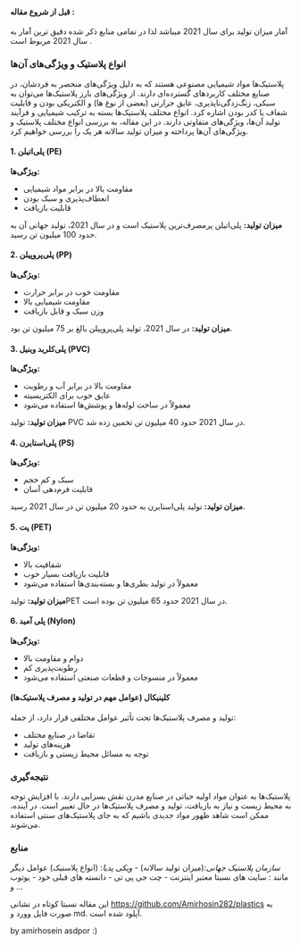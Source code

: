 #### قبل از شروع مقاله : 
آمار میزان تولید برای سال 2021 میباشد لذا در تمامی منابع ذکر شده دقیق ترین آمار به سال 2021 مربوط است .

### انواع پلاستیک و ویژگی‌های آن‌ها

پلاستیک‌ها مواد شیمیایی مصنوعی هستند که به دلیل ویژگی‌های منحصر به فردشان، در صنایع مختلف کاربردهای گسترده‌ای دارند. از ویژگی‌های بارز پلاستیک‌ها می‌توان به سبکی، زنگ‌زدگی‌ناپذیری، عایق حرارتی (بعضی از نوع ها) و الکتریکی بودن و قابلیت شفاف یا کدر بودن اشاره کرد. انواع مختلف پلاستیک‌ها بسته به ترکیب شیمیایی و فرآیند تولید آن‌ها، ویژگی‌های متفاوتی دارند. در این مقاله، به بررسی انواع مختلف پلاستیک و ویژگی‌های آن‌ها پرداخته و میزان تولید سالانه هر یک را بررسی خواهیم کرد.

#### 1. پلی‌اتیلن (PE)

**ویژگی‌ها:**
- مقاومت بالا در برابر مواد شیمیایی
- انعطاف‌پذیری و سبک بودن
- قابلیت بازیافت

**میزان تولید:**
پلی‌اتیلن پرمصرف‌ترین پلاستیک است و در سال 2021، تولید جهانی آن به حدود 100 میلیون تن رسید.

#### 2. پلی‌پروپیلن (PP)

**ویژگی‌ها:**
- مقاومت خوب در برابر حرارت
- مقاومت شیمیایی بالا
- وزن سبک و قابل بازیافت

**میزان تولید:**
در سال 2021، تولید پلی‌پروپیلن بالغ بر 75 میلیون تن بود.

#### 3. پلی‌کلرید وینیل (PVC)

**ویژگی‌ها:**
- مقاومت بالا در برابر آب و رطوبت
- عایق خوب برای الکتریسیته
- معمولاً در ساخت لوله‌ها و پوشش‌ها استفاده می‌شود

**میزان تولید:**
تولید PVC در سال 2021 حدود 40 میلیون تن تخمین زده شد.

#### 4. پلی‌استایرن (PS)

**ویژگی‌ها:**
- سبک و کم حجم
- قابلیت فرم‌دهی آسان

**میزان تولید:**
تولید پلی‌استایرن به حدود 20 میلیون تن در سال 2021 رسید.

#### 5. پت (PET)

**ویژگی‌ها:**
- شفافیت بالا
- قابلیت بازیافت بسیار خوب
- معمولاً در تولید بطری‌ها و بسته‌بندی‌ها استفاده می‌شود

**میزان تولید:**
تولیدPET در سال 2021 حدود 65 میلیون تن بوده است.

#### 6. پلی آمید (Nylon)

**ویژگی‌ها:**
- دوام و مقاومت بالا
- رطوبت‌پذیری کم
- معمولاً در منسوجات و قطعات صنعتی استفاده می‌شود

#### کلینیکال (عوامل مهم در تولید و مصرف پلاستیک‌ها)

تولید و مصرف پلاستیک‌ها تحت تأثیر عوامل مختلفی قرار دارد، از جمله:
- تقاضا در صنایع مختلف
- هزینه‌های تولید
- توجه به مسائل محیط زیستی و بازیافت

### نتیجه‌گیری

پلاستیک‌ها به عنوان مواد اولیه حیاتی در صنایع مدرن نقش بسزایی دارند. با افزایش توجه به محيط زیست و نیاز به بازیافت، تولید و مصرف پلاستیک‌ها در حال تغییر است. در آینده، ممکن است شاهد ظهور مواد جدیدی باشیم که به جای پلاستیک‌های سنتی استفاده می‌شوند.

### منابع

 *سازمان پلاستیک جهانی*:(میزان تولید سالانه) - *ویکی پدیا*َ: (انواع پلاستیک) 
 عوامل دیگر مانند : سایت های نسبتا معتبر اینترنت - چت جی پی تی - دانسته های قبلی خود - یوتوب و ...

این مقاله نسبتا کوتاه در نشانی  https://github.com/Amirhosin282/plastics به صورت فایل وورد و md. آپلود شده است.

by amirhosein asdpor :)
